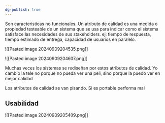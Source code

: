 ```yaml
---
dg-publish: true
---
```

 Son caracteristicas no funcionales. Un atributo de calidad es una medida o propiedad testeable de un sistema que se usa para indicar como el sistema satisface las necesidades de sus stakeholders. 
 ej: tiempo de respuesta, tiempo estimado de entrega, capacidad de usuarios en paralelo.

![[Pasted image 20240909204535.png]]


![[Pasted image 20240909204607.png]]


Muchas veces los sistemas se rediseñan por estos atributos de calidad. Yo cambio la tele no porque no pueda ver una peli, sino porque la puedo ver en mejor calidad


Los atributos de calidad se van pisando. Si es portable performa mal


## Usabilidad 
![[Pasted image 20240909205409.png]]